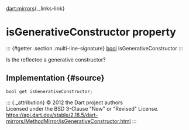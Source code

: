 [dart:mirrors](../../dart-mirrors/dart-mirrors-library){._links-link}

isGenerativeConstructor property
================================

::: {#getter .section .multi-line-signature}
[bool](../../dart-core/bool-class) isGenerativeConstructor
:::

Is the reflectee a generative constructor?

Implementation {#source}
--------------

``` {.language-dart data-language="dart"}
bool get isGenerativeConstructor;
```

::: {._attribution}
© 2012 the Dart project authors\
Licensed under the BSD 3-Clause \"New\" or \"Revised\" License.\
<https://api.dart.dev/stable/2.18.5/dart-mirrors/MethodMirror/isGenerativeConstructor.html>
:::
